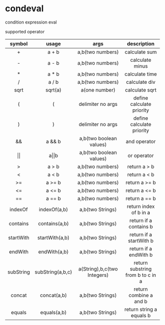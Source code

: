 # condeval
condition expression eval

supported operator


|symbol|usage|args|description|  
|:----:|:----:|:----:|:----:|
|+|a + b|a,b(two numbers)|calculate sum|    
|-|a - b|a,b(two numbers)|calculate minus|
|*|a * b|a,b(two numbers)|calculate time|
|/|a / b|a,b(two numbers)|calculate div|
|sqrt|sqrt(a)|a(one number)|calculate sqrt|
|(|(|delimiter no args|define calculate priority|
|)|)|delimiter no args|define calculate priority|
|&&|a && b|a,b(two boolean values)|and operator|
|&#124;&#124;|a&#124;&#124;b|a,b(two boolean values)|or operator|
|&gt;|a > b|a,b(two numbers)|return a > b|
|<|a < b|a,b(two numbers)|return a < b|
|>=|a >= b|a,b(two numbers)|return a >= b|
|<=|a <= b|a,b(two numbers)|return a <= b|
|==|a == b|a,b(two numbers)|return a == b|
|indexOf|indexOf(a,b)|a,b(two Strings)|return index of b in a|
|contains|contains(a,b)|a,b(two Strings)|return if a contains b|
|startWith|startWith(a,b)|a,b(two Strings)|return if a startWith b|
|endWith|endWith(a,b)|a,b(two Strings)|return if a endWith b|
|subString|subString(a,b,c)|a(String),b,c(two Integers)|return substring from b to c in a|
|concat|concat(a,b)|a,b(two Strings)|return combine a and b|
|equals|equals(a,b)|a,b(two Strings)|return string a equals b|